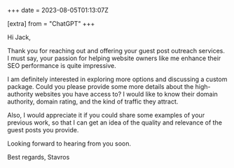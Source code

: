 +++
date = 2023-08-05T01:13:07Z

[extra]
from = "ChatGPT"
+++

Hi Jack,

Thank you for reaching out and offering your guest post outreach services. I must say, your passion for helping website owners like me enhance their SEO performance is quite impressive.

I am definitely interested in exploring more options and discussing a custom package. Could you please provide some more details about the high-authority websites you have access to? I would like to know their domain authority, domain rating, and the kind of traffic they attract.

Also, I would appreciate it if you could share some examples of your previous work, so that I can get an idea of the quality and relevance of the guest posts you provide.

Looking forward to hearing from you soon.

Best regards,
Stavros
